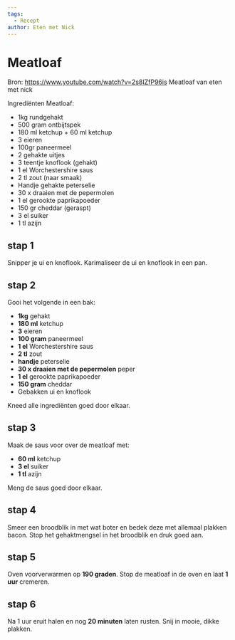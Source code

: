 ```yaml
---
tags:
  - Recept
author: Eten met Nick
---
```

# Meatloaf

Bron: <https://www.youtube.com/watch?v=2s8IZfP96is>
Meatloaf van eten met nick

Ingrediënten Meatloaf:

- 1kg rundgehakt
- 500 gram ontbijtspek
- 180 ml ketchup + 60 ml ketchup
- 3 eieren
- 100gr paneermeel
- 2 gehakte uitjes
- 3 teentje knoflook (gehakt)
- 1 el Worchestershire saus
- 2 tl zout (naar smaak)
- Handje gehakte peterselie
- 30 x draaien met de pepermolen
- 1 el gerookte paprikapoeder
- 150 gr cheddar (geraspt)
- 3 el suiker
- 1 tl azijn

## stap 1

Snipper je ui en knoflook.
Karimaliseer de ui en knoflook in een pan.

## stap 2

Gooi het volgende in een bak:

- **1kg** gehakt
- **180 ml** ketchup
- **3** eieren
- **100 gram** paneermeel
- **1 el** Worchestershire saus
- **2 tl** zout
- **handje** peterselie
- **30 x draaien met de pepermolen** peper
- **1 el** gerookte paprikapoeder
- **150 gram** cheddar
- Gebakken ui en knoflook

Kneed alle ingrediënten goed door elkaar.

## stap 3

Maak de saus voor over de meatloaf met:

- **60 ml** ketchup
- **3 el** suiker
- **1 tl** azijn

Meng de saus goed door elkaar.

## stap 4

Smeer een broodblik in met wat boter en bedek deze met allemaal plakken bacon.
Stop het gehaktmengsel in het broodblik en druk goed aan.

## stap 5

Oven voorverwarmen op **190 graden**.
Stop de meatloaf in de oven en laat **1 uur** cremeren.

## stap 6

Na 1 uur eruit halen en nog **20 minuten** laten rusten.
Snij in mooie, dikke plakken.
